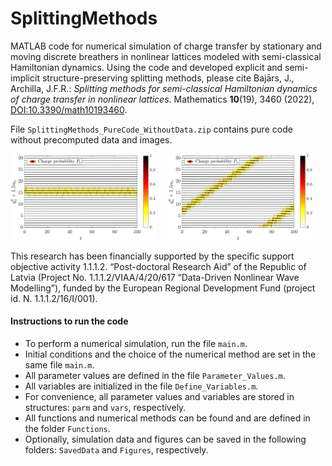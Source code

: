 # SplittingMethods
MATLAB code for numerical simulation of charge transfer by stationary and moving discrete breathers in nonlinear lattices modeled with semi-classical Hamiltonian dynamics. Using the code and developed explicit and semi-implicit structure-preserving splitting methods, please cite Bajārs, J., Archilla, J.F.R.: *Splitting methods for semi-classical Hamiltonian dynamics of charge transfer in nonlinear lattices*. Mathematics **10**(19), 3460 (2022), [DOI:10.3390/math10193460](https://www.mdpi.com/2227-7390/10/19/3460).

File `SplittingMethods_PureCode_WithoutData.zip` contains pure code without precomputed data and images.

<p float="left">
  <img src="Figures/stat_solution.png" width="46%" /> &nbsp; &nbsp;   
  <img src="Figures/mov_solution.png" width="46%" /> 
</p>

This research has been financially supported by the specific support objective activity 1.1.1.2. “Post-doctoral Research Aid” of the Republic of Latvia (Project No. 1.1.1.2/VIAA/4/20/617 “Data-Driven Nonlinear Wave Modelling”), funded by the European Regional Development Fund (project id. N. 1.1.1.2/16/I/001).

#### Instructions to run the code
- To perform a numerical simulation, run the file `main.m`.
- Initial conditions and the choice of the numerical method are set in the same file `main.m`.
- All parameter values are defined in the file `Parameter_Values.m`.
- All variables are initialized in the file `Define_Variables.m`. 
- For convenience, all parameter values and variables are stored in structures: `parm` and `vars`, respectively.
- All functions and numerical methods can be found and are defined in the folder `Functions`.
- Optionally, simulation data and figures can be saved in the following folders: `SavedData` and `Figures`, respectively.
